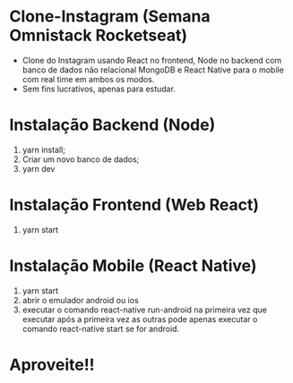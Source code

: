 # Clone-Instagram (Semana Omnistack Rocketseat)
- Clone do Instagram usando React no frontend, Node no backend com banco de dados não relacional MongoDB e React Native para o mobile com real time em ambos os modos.
- Sem fins lucrativos, apenas para estudar. 

# Instalação Backend (Node)
1. yarn install;
2. Criar um novo banco de dados;
3. yarn dev

# Instalação Frontend (Web React)
1. yarn start

# Instalação Mobile (React Native)
1. yarn start
2. abrir o emulador android ou ios
3. executar o comando react-native run-android na primeira vez que executar após a primeira vez as outras pode apenas executar o comando
react-native start se for android.

# Aproveite!!
